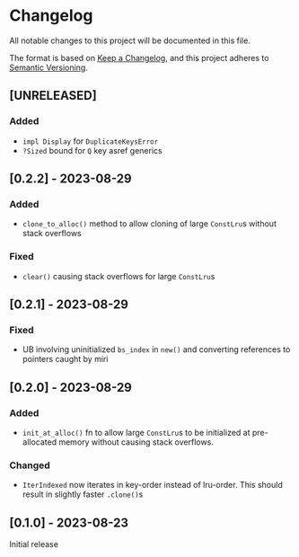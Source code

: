 # Changelog

All notable changes to this project will be documented in this file.

The format is based on [Keep a Changelog](https://keepachangelog.com/en/1.0.0/),
and this project adheres to [Semantic Versioning](https://semver.org/spec/v2.0.0.html).

## [UNRELEASED]

### Added

- `impl Display` for `DuplicateKeysError`
- `?Sized` bound for `Q` key asref generics

## [0.2.2] - 2023-08-29

### Added

- `clone_to_alloc()` method to allow cloning of large `ConstLru`s without stack overflows

### Fixed

- `clear()` causing stack overflows for large `ConstLru`s

## [0.2.1] - 2023-08-29

### Fixed

- UB involving uninitialized `bs_index` in `new()` and converting references to pointers caught by miri

## [0.2.0] - 2023-08-29

### Added

- `init_at_alloc()` fn to allow large `ConstLru`s to be initialized at pre-allocated memory without causing stack overflows.

### Changed

- `IterIndexed` now iterates in key-order instead of lru-order. This should result in slightly faster `.clone()`s

## [0.1.0] - 2023-08-23

Initial release
